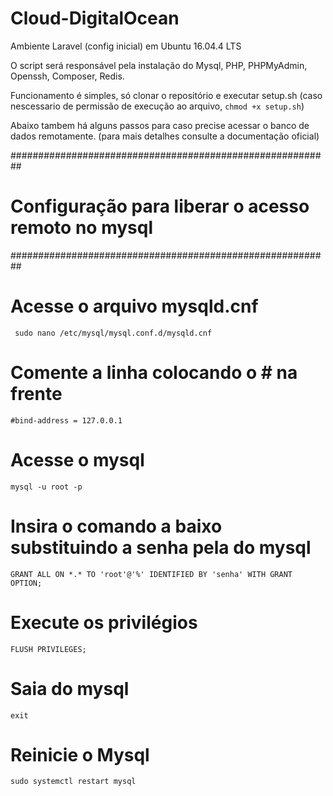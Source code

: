 # Cloud-DigitalOcean
Ambiente Laravel (config inicial) em  Ubuntu 16.04.4 LTS

O script será responsável  pela instalação do Mysql, PHP, PHPMyAdmin, Openssh, Composer, Redis.

Funcionamento é simples, só clonar o repositório e executar setup.sh 
(caso nescessario de permissão de execução ao arquivo, ``` chmod +x setup.sh ```)

Abaixo tambem há alguns passos para caso precise acessar o banco de dados remotamente.
(para mais detalhes consulte a documentação oficial)

##########################################################
#   Configuração para liberar o acesso remoto no mysql   #
##########################################################
# Acesse o arquivo mysqld.cnf
``` sudo nano /etc/mysql/mysql.conf.d/mysqld.cnf```
# Comente a linha colocando o # na frente
``` #bind-address = 127.0.0.1 ```
# Acesse o mysql
``` mysql -u root -p ```
# Insira o comando a baixo substituindo a senha pela do mysql
``` GRANT ALL ON *.* TO 'root'@'%' IDENTIFIED BY 'senha' WITH GRANT OPTION; ```
# Execute os privilégios 
``` FLUSH PRIVILEGES; ```
# Saia do mysql
``` exit ```
# Reinicie o Mysql
``` sudo systemctl restart mysql ```
